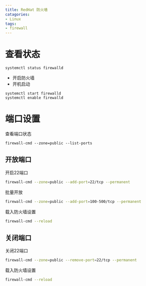 ```yaml
---
title: RedHat 防火墙
catagories:
- Linux
tags:
- firewall
---
```


# 查看状态

```
systemctl status firewalld
```

- 开启防火墙
- 开机启动

```shell
systemctl start firewalld
systemctl enable firewalld
```

# 端口设置

查看端口状态

```shell
firewall-cmd --zone=public --list-ports
```

## 开放端口

开启22端口

```sh
firewall-cmd --zone=public --add-port=22/tcp --permanent
```

批量开放

```sh
firewall-cmd --zone=public --add-port=100-500/tcp --permanent
```

载入防火墙设置

```sh
firewall-cmd --reload
```

## 关闭端口

关闭22端口

```sh
firewall-cmd --zone=public --remove-port=22/tcp --permanent
```

载入防火墙设置

```sh
firewall-cmd --reload
```

